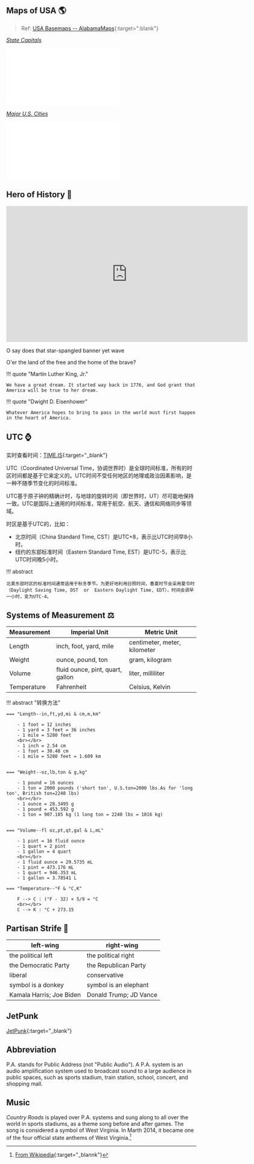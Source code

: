 
## Maps of USA 🌎

> Ref: [USA Basemaps -- AlabamaMaps](https://alabamamaps.ua.edu/contemporarymaps/usa/basemaps/index.html){:target=":blank"}

[*State Capitals*](../pdf_collection/capital.pdf)

<object data="../pdf_collection/capital.pdf" type="application/pdf" width="100%" height="800">
    <embed src="../pdf_collection/capital.pdf" type="application/pdf" />
</object>


[*Major U.S. Cities*](../pdf_collection/majorcity.pdf)

<object data="../pdf_collection/majorcity.pdf" type="application/pdf" width="100%" height="800">
    <embed src="../pdf_collection/majorcity.pdf" type="application/pdf" />
</object>


## Hero of History 🗽

<iframe width="640" height="360" src="https://www.youtube.com/embed/fje-F-OXkLQ?si=TedYrzVboTToLDSh" title="YouTube video player" frameborder="0" allow="accelerometer; autoplay; clipboard-write; encrypted-media; gyroscope; picture-in-picture; web-share" referrerpolicy="strict-origin-when-cross-origin" allowfullscreen></iframe>

O say does that star-spangled banner yet wave

O'er the land of the free and the home of the brave?


!!! quote "Martin Luther King, Jr."

    We have a great dream. It started way back in 1776, and God grant that America will be true to her dream.

!!! quote "Dwight D. Eisenhower"

    Whatever America hopes to bring to pass in the world must first happen in the heart of America.


## UTC ⌚

实时查看时间：[TIME.IS](https://time.is/zh/){:target="_blank"}

UTC（Coordinated Universal Time，协调世界时）是全球时间标准，所有的时区时间都是基于它来定义的。UTC时间不受任何地区的地理或政治因素影响，是一种不随季节变化的时间标准。

UTC基于原子钟的精确计时，与地球的旋转时间（即世界时，UT）尽可能地保持一致。UTC是国际上通用的时间标准，常用于航空、航天、通信和网络同步等领域。

时区是基于UTC的，比如：

- 北京时间（China Standard Time, CST）是UTC+8，表示比UTC时间早8小时。
- 纽约的东部标准时间（Eastern Standard Time, EST）是UTC-5，表示比UTC时间晚5小时。

!!! abstract

    北美东部时区的标准时间通常适用于秋冬季节。为更好地利用日照时间，春夏时节会采用夏令时（Daylight Saving Time, DST  or  Eastern Daylight Time, EDT），时间会调早一小时，变为UTC-4。

## Systems of Measurement ⚖️

| Measurement   | Imperial Unit                 | Metric Unit                 |
|---------------|-------------------------------|-----------------------------|
| Length        | inch, foot, yard, mile        | centimeter, meter, kilometer            |
| Weight        | ounce, pound, ton             | gram, kilogram              |
| Volume        | fluid ounce, pint, quart, gallon| liter, milliliter           |
| Temperature   | Fahrenheit              | Celsius, Kelvin  |

!!! abstract "转换方法"

    === "Length--in,ft,yd,mi & cm,m,km"

        - 1 foot = 12 inches
        - 1 yard = 3 feet = 36 inches
        - 1 mile = 5280 feet
        <br></br>
        - 1 inch = 2.54 cm
        - 1 foot = 30.48 cm
        - 1 mile = 5280 feet = 1.609 km


    === "Weight--oz,lb,ton & g,kg" 
        
        - 1 pound = 16 ounces
        - 1 ton = 2000 pounds ('short ton', U.S.ton=2000 lbs.As for 'long ton', British ton=2240 lbs)
        <br></br>
        - 1 ounce = 28.3495 g
        - 1 pound = 453.592 g
        - 1 ton = 907.185 kg (1 long ton = 2240 lbs = 1016 kg)


    === "Volume--fl oz,pt,qt,gal & L,mL"
    
        - 1 pint = 16 fluid ounce
        - 1 quart = 2 pint
        - 1 gallon = 4 quart
        <br></br>
        - 1 fluid ounce = 29.5735 mL
        - 1 pint = 473.176 mL
        - 1 quart = 946.353 mL
        - 1 gallon = 3.78541 L

    === "Temperature--°F & °C,K"

        F --> C : (°F - 32) × 5/9 = °C
        <br></br>
        C --> K : °C + 273.15

        

## Partisan Strife 🦅

| left-wing    | right-wing |
|---------|---------|
| the political left | the political right|
| the Democratic Party | the Republican Party |
| liberal | conservative |
| symbol is a donkey | symbol is an elephant |
| Kamala Harris; Joe Biden | Donald Trump; JD Vance |

## JetPunk

[JetPunk](https://www.jetpunk.com/){:target="_blank"}

## Abbreviation
P.A. stands for Public Address (not "Public Audio"). A P.A. system is an audio amplification system used to broadcast sound to a large audience in public spaces, such as sports stadium, train station, school, concert, and shopping mall.


## Music

*Country Roads* is played over P.A. systems and sung along to all over the world in sports stadiums, as a theme song before and after games. The song is considered a symbol of West Virginia. In Marth 2014, it became one of the four official state anthems of West Virginia.[^1]

[^1]: [From Wikipedia](https://en.wikipedia.org/wiki/Take_Me_Home,_Country_Roads){:target="_blannk"}
